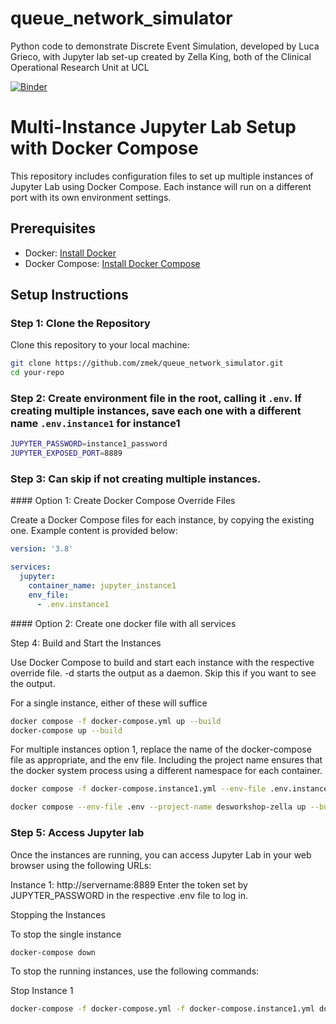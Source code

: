 # queue_network_simulator
Python code to demonstrate Discrete Event Simulation, developed by Luca Grieco, with Jupyter lab set-up created by Zella King, both of the Clinical Operational Research Unit at UCL

[![Binder](https://mybinder.org/badge_logo.svg)](https://mybinder.org/v2/gh/zmek/queue_network_simulator/HEAD?labpath=notebooks%2Ftest.ipynb)


# Multi-Instance Jupyter Lab Setup with Docker Compose

This repository includes configuration files to set up multiple instances of Jupyter Lab using Docker Compose. Each instance will run on a different port with its own environment settings.

## Prerequisites

- Docker: [Install Docker](https://docs.docker.com/get-docker/)
- Docker Compose: [Install Docker Compose](https://docs.docker.com/compose/install/)

## Setup Instructions

### Step 1: Clone the Repository

Clone this repository to your local machine:

```sh
git clone https://github.com/zmek/queue_network_simulator.git
cd your-repo
```

### Step 2: Create environment file in the root, calling it ```.env```. If creating multiple instances, save each one with a different name ```.env.instance1``` for instance1
```sh
JUPYTER_PASSWORD=instance1_password
JUPYTER_EXPOSED_PORT=8889
```

### Step 3: Can skip if not creating multiple instances. 

#### Option 1: Create Docker Compose Override Files

Create a Docker Compose files for each instance, by copying the existing one. Example content is provided below:


```yaml
version: '3.8'

services:
  jupyter:
    container_name: jupyter_instance1
    env_file:
      - .env.instance1

```

#### Option 2: Create one docker file with all services 

Step 4: Build and Start the Instances

Use Docker Compose to build and start each instance with the respective override file. -d starts the output as a daemon. Skip this if you want to see the output. 

For a single instance, either of these will suffice

``` sh
docker compose -f docker-compose.yml up --build
docker-compose up --build

```

For multiple instances option 1, replace the name of the docker-compose file as appropriate, and the env file. Including the project name ensures that the docker system process using a different namespace for each container. 

``` sh
docker compose -f docker-compose.instance1.yml --env-file .env.instance1 --project-name desworkshop_instance1 up --build -d
``` 


```sh
docker compose --env-file .env --project-name desworkshop-zella up --build -d jupyter-zella
```

### Step 5: Access Jupyter lab

Once the instances are running, you can access Jupyter Lab in your web browser using the following URLs:

Instance 1: http://servername:8889
Enter the token set by JUPYTER_PASSWORD in the respective .env file to log in.

Stopping the Instances

To stop the single instance
```sh
docker-compose down

```
To stop the running instances, use the following commands:

Stop Instance 1
```sh
docker-compose -f docker-compose.yml -f docker-compose.instance1.yml down
```
